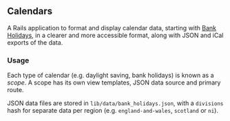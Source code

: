 ## Calendars

A Rails application to format and display calendar data, starting with [Bank Holidays](http://www.direct.gov.uk/en/Employment/Employees/Timeoffandholidays/DG_073741), in a clearer and more accessible format, along with JSON and iCal exports of the data.

### Usage

Each type of calendar (e.g. daylight saving, bank holidays) is known as a _scope_. A scope has its own view templates, JSON data source and primary route.

JSON data files are stored in `lib/data/bank_holidays.json`, with a `divisions` hash for separate data per region (e.g. `england-and-wales`, `scotland` or `ni`).

